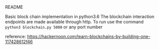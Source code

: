 README

Basic block chain implementation in python3.6
The blockchain interaction endpoints are made available through http.
To run use the command ```python3 blockchain.py 5000``` or any port number

reference: https://hackernoon.com/learn-blockchains-by-building-one-117428612f46
